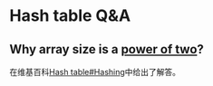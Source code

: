 # Hash table Q&A



## Why  array size is a [power of two](https://en.wikipedia.org/wiki/Power_of_two)?

在维基百科[Hash table#Hashing](https://en.wikipedia.org/wiki/Hash_table#Hashing)中给出了解答。